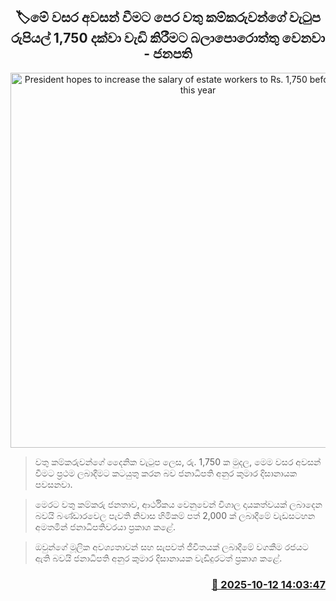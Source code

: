 <p align='center'><b><h2 align='center' title='President hopes to increase the salary of estate workers to Rs. 1,750 before the end of this year'>🏷මේ වසර අවසන් වීමට පෙර වතු කම්කරුවන්ගේ වැටුප රුපියල් 1,750 දක්වා වැඩි කිරීමට බලාපොරොත්තු වෙනවා - ජනපති</h2></b></p>
<p align='center'><img src='https://helakuru.sgp1.cdn.digitaloceanspaces.com/esana/images/lib/tea-archived.jpg' width='600' alt='President hopes to increase the salary of estate workers to Rs. 1,750 before the end of this year'></p>

> වතු කම්කරුවන්ගේ දෛනික වැටුප ලෙස, රු. 1,750 ක මුදල, මෙම වසර අවසන් වීමට ප්‍රථම ලබාදීමට කටයුතු කරන බව ජනාධිපති අනුර කුමාර දිසානායක පවසනවා.

> මෙරට වතු කම්කරු ජනතාව, ආර්ථිකය වෙනුවෙන් විශාල දායකත්වයක් ලබාදෙන බවයි බණ්ඩාරවෙල පැවති නිවාස හිමිකම් පත් 2,000 ක් ලබාදීමේ වැඩසටහන අමතමින් ජනාධිපතිවරයා ප්‍රකාශ කළේ.

> ඔවුන්ගේ මූලික අවශ්‍යතාවන් සහ සැපවත් ජීවිතයක් ලබාදීමේ වගකීම රජයට ඇති බවයි ජනාධිපති අනුර කුමාර දිසානායක වැඩිදුරටත් ප්‍රකාශ කළේ.



<h3 align='right'><a href='https://www.helakuru.lk/esana/p/114416/'>📅 2025-10-12 14:03:47</a></h3>
